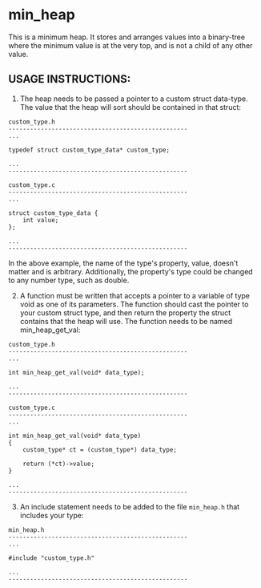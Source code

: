 # min_heap
This is a minimum heap. It stores and arranges values into a binary-tree where the minimum value is at the very top, and is not a child of any other value.

## USAGE INSTRUCTIONS:
 
 1. The heap needs to be passed a pointer to a custom struct data-type. The value that the heap will sort should be contained in that struct:
```
custom_type.h
--------------------------------------------------
...

typedef struct custom_type_data* custom_type;

...
--------------------------------------------------
```
```
custom_type.c
--------------------------------------------------
...

struct custom_type_data {
    int value;
};

...
--------------------------------------------------
```
In the above example, the name of the type's property, value, doesn't matter and is arbitrary. Additionally, the property's type could be changed to any number type, such as double.

 2. A function must be written that accepts a pointer to a variable of type void as one of its parameters. The function should cast the pointer to your custom struct type, and then return the property the struct contains that the heap will use. The function needs to be named min_heap_get_val:
```
custom_type.h
--------------------------------------------------
...

int min_heap_get_val(void* data_type);

...
--------------------------------------------------
```
```
custom_type.c
--------------------------------------------------
...

int min_heap_get_val(void* data_type)
{
    custom_type* ct = (custom_type*) data_type;

    return (*ct)->value;
}

...
--------------------------------------------------
``` 
 3. An include statement needs to be added to the file ```min_heap.h``` that includes your type:
```
min_heap.h
--------------------------------------------------
...

#include "custom_type.h"

...
--------------------------------------------------
```
